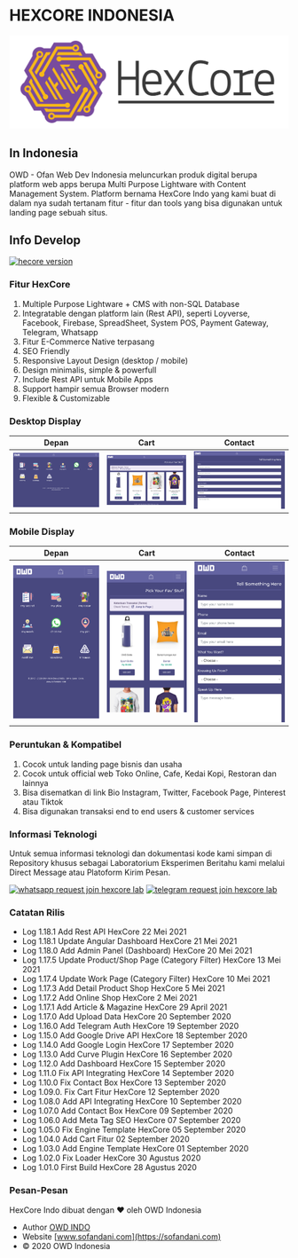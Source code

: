 # HEXCORE INDONESIA
![HexCore Logo](https://github.com/ofan-web-developer/HexCores-Indo-Prod/blob/master/owd_images/hexacore.svg)
## In Indonesia
OWD - Ofan Web Dev Indonesia meluncurkan produk digital berupa platform web apps berupa Multi Purpose Lightware with Content Management System.
Platform bernama HexCore Indo yang kami buat di dalam nya sudah tertanam fitur - fitur dan tools yang bisa digunakan untuk landing page sebuah situs.

## Info Develop
<a href="https://github.com/ofan-web-developer/HexCores-Indonesia"><img src="https://img.shields.io/badge/hexcore indo (private)-v.1.18.0-brightgreen?style=for-the-badge" alt="hecore version"></a>

### Fitur HexCore
1. Multiple Purpose Lightware + CMS with non-SQL Database
2. Integratable dengan platform lain (Rest API), seperti Loyverse, Facebook, Firebase, SpreadSheet, System POS, Payment Gateway, Telegram, Whatsapp
3. Fitur E-Commerce Native terpasang
4. SEO Friendly
5. Responsive Layout Design (desktop / mobile)
6. Design minimalis, simple & powerfull
7. Include Rest API untuk Mobile Apps
9. Support hampir semua Browser modern
10. Flexible & Customizable

### Desktop Display
| Depan | Cart | Contact |
:---------------: | :---------------: | :---------------:
![hexcore owd 1](https://github.com/ofan-web-developer/HexCores-Indo-Prod/blob/master/owd_images/owd-desk-1.png) | ![hexcore owd 2](https://github.com/ofan-web-developer/HexCores-Indo-Prod/blob/master/owd_images/owd-desk-2.png) | ![hexcore owd 3](https://github.com/ofan-web-developer/HexCores-Indo-Prod/blob/master/owd_images/owd-desk-3.png)

### Mobile Display
| Depan | Cart | Contact |
:---------------: | :---------------: | :---------------:
![hexcore owd 1](https://github.com/ofan-web-developer/HexCores-Indo-Prod/blob/master/owd_images/owd-phone-1.png) | ![hexcore owd 2](https://github.com/ofan-web-developer/HexCores-Indo-Prod/blob/master/owd_images/owd-phone-2.png) | ![hexcore owd 3](https://github.com/ofan-web-developer/HexCores-Indo-Prod/blob/master/owd_images/owd-phone-3.png)

### Peruntukan & Kompatibel
1. Cocok untuk landing page bisnis dan usaha
2. Cocok untuk official web Toko Online, Cafe, Kedai Kopi, Restoran dan lainnya
3. Bisa disematkan di link Bio Instagram, Twitter, Facebook Page, Pinterest atau Tiktok
4. Bisa digunakan transaksi end to end users & customer services

### Informasi Teknologi
Untuk semua informasi teknologi dan dokumentasi kode kami simpan di Repository khusus sebagai Laboratorium Eksperimen
Beritahu kami melalui Direct Message atau Platoform Kirim Pesan. 

<a href="https://api.whatsapp.com/send?phone=+6281511190339&text=Request%20Lab%20HexCores%20[Github]"><img src="https://img.shields.io/badge/WhatsApp-25D366?style=for-the-badge&logo=whatsapp&logoColor=white" alt="whatsapp request join hexcore lab"></a> <a href="https://t.me/joinchat/uOxRiaSdZF41ZmE1"><img src="https://img.shields.io/badge/Telegram-2CA5E0?style=for-the-badge&logo=telegram&logoColor=white" alt="telegram request join hexcore lab"></a>

### Catatan Rilis
- Log 1.18.1 Add Rest API HexCore 22 Mei 2021
- Log 1.18.1 Update Angular Dashboard HexCore 21 Mei 2021
- Log 1.18.0 Add Admin Panel (Dashboard) HexCore 20 Mei 2021
- Log 1.17.5 Update Product/Shop Page (Category Filter) HexCore 13 Mei 2021
- Log 1.17.4 Update Work Page (Category Filter) HexCore 10 Mei 2021
- Log 1.17.3 Add Detail Product Shop HexCore 5 Mei 2021
- Log 1.17.2 Add Online Shop HexCore 2 Mei 2021
- Log 1.17.1 Add Article & Magazine HexCore 29 April 2021
- Log 1.17.0 Add Upload Data HexCore 20 September 2020
- Log 1.16.0 Add Telegram Auth HexCore 19 September 2020
- Log 1.15.0 Add Google Drive API HexCore 18 September 2020
- Log 1.14.0 Add Google Login HexCore 17 September 2020
- Log 1.13.0 Add Curve Plugin HexCore 16 September 2020
- Log 1.12.0 Add Dashboard HexCore 15 September 2020
- Log 1.11.0 Fix API Integrating HexCore 14 September 2020
- Log 1.10.0 Fix Contact Box HexCore 13 September 2020
- Log 1.09.0. Fix Cart Fitur HexCore 12 September 2020
- Log 1.08.0 Add API Integrating HexCore 10 September 2020
- Log 1.07.0 Add Contact Box HexCore 09 September 2020
- Log 1.06.0 Add Meta Tag SEO HexCore 07 September 2020
- Log 1.05.0 Fix Engine Template HexCore 05 September 2020
- Log 1.04.0 Add Cart Fitur 02 September 2020
- Log 1.03.0 Add Engine Template HexCore 01 September 2020
- Log 1.02.0 Fix Loader HexCore 30 Agustus 2020
- Log 1.01.0 First Build HexCore 28 Agustus 2020

### Pesan-Pesan
HexCore Indo dibuat dengan &hearts; oleh OWD Indonesia
- Author [OWD INDO](https://sofandani.com/magz/read/about-owd)
- Website [www.sofandani.com](https://sofandani.com)
- &copy; 2020 OWD Indonesia
